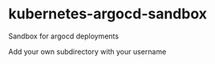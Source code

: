 # kubernetes-argocd-sandbox
Sandbox for argocd deployments

Add your own subdirectory with your username
